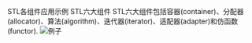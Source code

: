 STL各组件应用示例
STL六大组件
STL六大组件包括容器(container)、分配器(allocator)、算法(algorithm)、迭代器(iterator)、适配器(adapter)和仿函数(functor).
![例子](https://blog.csdn.net/ncepu_Chen/article/details/114947710)
